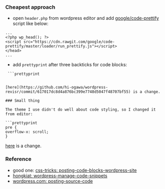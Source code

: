 <!--
{
  "title": "Wordpress Code Highlighting",
  "date": "2016-04-25T02:59:34.000Z",
  "category": "",
  "tags": [
    "wordpress"
  ],
  "draft": false
}
-->

### Cheapest approach

- open `header.php` from wordpress editor and add [google/code-prettify](https://github.com/google/code-prettify) script like below:

```prettyprint
...
<?php wp_head(); ?>
<script src="https://cdn.rawgit.com/google/code-prettify/master/loader/run_prettify.js"></script>
</head>
...
```

- add `prettyprint` after three backticks for code blocks:

```prettyprint
 ```prettyprint
 ```
```

[here](https://github.com/hi-ogawa/wordpress-revisr/commit/617017dc8d4a876bc399e7748d5047f48707bf55) is a change.

### Small thing

The theme I use didn't do well about code styling, so I changed it from editor:

```prettyprint
pre {
overflow-x: scroll;
}
```

[here](https://github.com/hi-ogawa/wordpress-revisr/commit/4b1599e04393e3af146a8e202f4a789e2a704d26) is a change.

### Reference

- good one: [css-tricks: posting-code-blocks-wordpress-site](https://css-tricks.com/posting-code-blocks-wordpress-site/)
- [hongkiat: wordpress-manage-code-snippets](http://www.hongkiat.com/blog/wordpress-manage-code-snippets/)
- [wordpress.com: posting-source-code](https://en.support.wordpress.com/code/posting-source-code/)